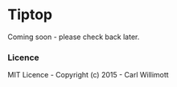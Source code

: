 # Tiptop
Coming soon - please check back later.

### Licence

MIT Licence - Copyright (c) 2015 - Carl Willimott